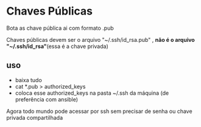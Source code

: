 # Chaves Públicas

Bota as chave pública ai com formato .pub 

Chaves públicas devem ser o arquivo "\~/.ssh/id_rsa.pub" , **não é o arquivo "~/.ssh/id_rsa"**(essa é a chave privada)

## uso 
- baixa tudo 
- cat *.pub > authorized_keys 
- coloca esse authorized_keys na pasta ~/.ssh da máquina (de preferência com ansible) 

Agora todo mundo pode acessar por ssh sem precisar de senha ou chave privada compartilhada 
